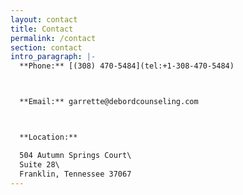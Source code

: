 ```yaml
---
layout: contact
title: Contact
permalink: /contact
section: contact
intro_paragraph: |-
  **Phone:** [(308) 470-5484](tel:+1-308-470-5484)



  **Email:** garrette@debordcounseling.com



  **Location:**

  504 Autumn Springs Court\
  Suite 28\
  Franklin, Tennessee 37067
---
```

